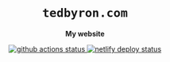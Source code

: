 <div align="center">
  <h1><code>tedbyron.com</code></h1>
  <p><strong>My website</strong></p>
  <a href="https://github.com/tedbyron/tedbyron.com/actions/workflows/ci.yml">
    <img src="https://github.com/tedbyron/tedbyron.com/actions/workflows/ci.yml/badge.svg?branch=staging" alt="github actions status" />
  </a>
  <a href="https://app.netlify.com/sites/tedbyron/deploys">
    <img src="https://api.netlify.com/api/v1/badges/578043ec-2aa2-432a-8dea-d13155b076cf/deploy-status" alt="netlify deploy status" />
  </a>
</div>
